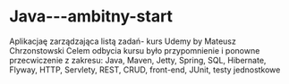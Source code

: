 # Java---ambitny-start
Aplikacjaę zarządzająca listą zadań- kurs Udemy by Mateusz Chrzonstowski
Celem odbycia kursu było przypomnienie i ponowne przecwiczenie z zakresu:
Java, Maven, Jetty, Spring, SQL, Hibernate, Flyway, HTTP, Servlety, REST, CRUD, front-end, JUnit, testy jednostkowe
